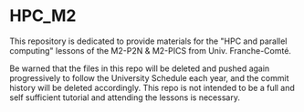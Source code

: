 # HPC_M2

This repository is dedicated to provide materials for the "HPC and parallel computing" lessons of the M2-P2N & M2-PICS from Univ. Franche-Comté.

Be warned that the files in this repo will be deleted and pushed again progressively to follow the University Schedule each year, and the commit history will be deleted accordingly. This repo is not intended to be a full and self sufficient tutorial and attending the lessons is necessary.

